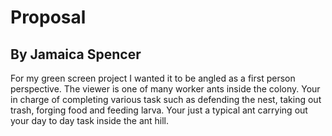 # Proposal

## By Jamaica Spencer


For my green screen project I wanted it to be angled as a first
person perspective. The viewer is one of many worker ants inside the colony.
Your in charge of completing various task such as defending the nest, taking out trash, forging food and feeding larva.
Your just a typical ant carrying out your day to day task inside the ant hill.
